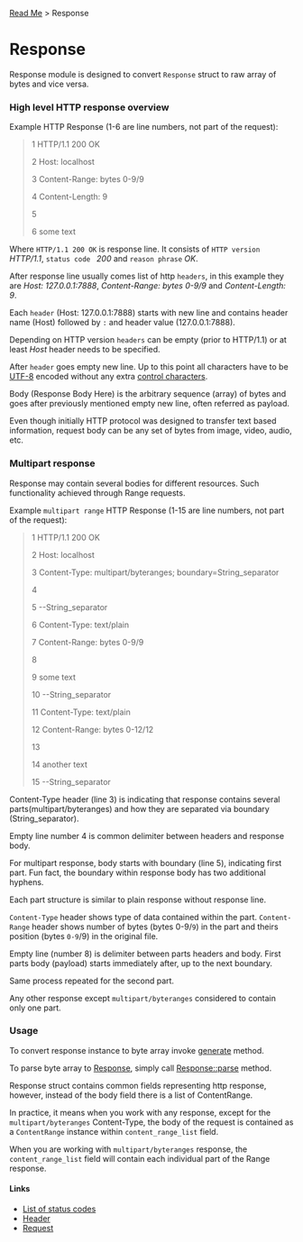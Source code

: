 [Read Me](https://github.com/bohdaq/rust-web-server/tree/main) > Response 

# Response 

Response module is designed to convert `Response` struct to raw array of bytes and vice versa.

### High level HTTP response overview
Example HTTP Response (1-6 are line numbers, not part of the request):

>1 HTTP/1.1 200 OK
>
>2 Host: localhost
> 
>3 Content-Range: bytes 0-9/9
> 
>4 Content-Length: 9
> 
>5
> 
>6 some text


Where `HTTP/1.1 200 OK` is response line. It consists of `HTTP version` _HTTP/1.1_, `status code ` _200_ and `reason phrase` _OK_.

After response line usually comes list of http `headers`, in this example they are _Host: 127.0.0.1:7888_, _Content-Range: bytes 0-9/9_ and _Content-Length: 9_.

Each `header` (Host: 127.0.0.1:7888) starts with new line and contains header name (Host) followed by `:` and header value (127.0.0.1:7888).

Depending on HTTP version `headers` can be empty (prior to HTTP/1.1) or at least _Host_ header needs to be specified.

After `header` goes empty new line. Up to this point all characters have to be [UTF-8](https://en.wikipedia.org/wiki/UTF-8) encoded without any extra [control characters](https://en.wikipedia.org/wiki/Control_character).

Body (Response Body Here) is the arbitrary sequence (array) of bytes and goes after previously mentioned empty new line, often referred as payload.

Even though initially HTTP protocol was designed to transfer text based information, request body can be any set of bytes from image, video, audio, etc.

### Multipart response
Response may contain several bodies for different resources. Such functionality achieved through Range requests. 

Example `multipart range` HTTP Response (1-15 are line numbers, not part of the request):

>1 HTTP/1.1 200 OK
> 
>2 Host: localhost
> 
>3 Content-Type: multipart/byteranges; 
> boundary=String_separator
> 
>4
> 
>5 --String_separator
> 
>6 Content-Type:  text/plain
> 
>7 Content-Range:  bytes 0-9/9
> 
>8
> 
>9 some text
> 
>10 --String_separator
>
>11 Content-Type:  text/plain
> 
>12 Content-Range:  bytes 0-12/12
> 
>13
> 
>14 another text
> 
>15 --String_separator


Content-Type header (line 3) is indicating that response contains several parts(multipart/byteranges) and how they are separated via boundary (String_separator).

Empty line number 4 is common delimiter between headers and response body.

For multipart response, body starts with boundary (line 5), indicating first part. Fun fact, the boundary within response body has two additional hyphens.

Each part structure is similar to plain response without response line. 

`Content-Type` header shows type of data contained within the part. `Content-Range` header shows number of bytes (bytes 0-9/`9`) in the part and theirs position (bytes `0-9`/9) in the original file. 

Empty line (number 8) is delimiter between parts headers and body. First parts body (payload) starts immediately after, up to the next boundary.

Same process repeated for the second part.

Any other response except `multipart/byteranges` considered to contain only one part. 

### Usage
To convert response instance to byte array invoke [generate](https://github.com/bohdaq/rust-web-server/blob/71e4df81ed3b89807502df5897c84cfdbaebe94d/src/response/example/mod.rs#L90) method.

To parse byte array to [Response](https://github.com/bohdaq/rust-web-server/blob/71e4df81ed3b89807502df5897c84cfdbaebe94d/src/response/mod.rs#L23), simply call [Response::parse](https://github.com/bohdaq/rust-web-server/blob/71e4df81ed3b89807502df5897c84cfdbaebe94d/src/response/example/mod.rs#L17) method.

Response struct contains common fields representing http response, however, instead
 of the body field there is a list of ContentRange. 

In practice, it means when you work with any response, except for the `multipart/byteranges` Content-Type, the body of the request is contained as a `ContentRange` instance within `content_range_list` field.

When you are working with `multipart/byteranges` response, the `content_range_list` field will contain each individual part of the Range response. 

#### Links
- [List of status codes](https://github.com/bohdaq/rust-web-server/blob/2db963550eb254132566a316974223ba8981c6ff/src/response/mod.rs#L102)
- [Header](https://github.com/bohdaq/rust-web-server/tree/main/src/header)
- [Request](https://github.com/bohdaq/rust-web-server/tree/main/src/request)




